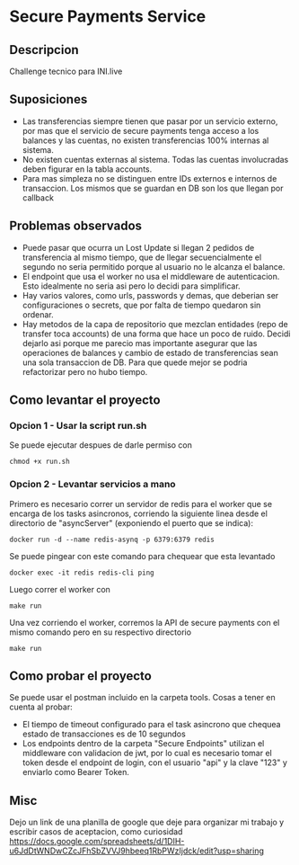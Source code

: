 # Secure Payments Service

## Descripcion

Challenge tecnico para INI.live

## Suposiciones

- Las transferencias siempre tienen que pasar por un servicio externo, por mas que el servicio de secure payments tenga acceso a los balances y las cuentas, no existen transferencias 100% internas al sistema.
- No existen cuentas externas al sistema. Todas las cuentas involucradas deben figurar en la tabla accounts.
- Para mas simpleza no se distinguen entre IDs externos e internos de transaccion. Los mismos que se guardan en DB son los que llegan por callback

## Problemas observados

- Puede pasar que ocurra un Lost Update si llegan 2 pedidos de transferencia al mismo tiempo, que de llegar secuencialmente el segundo no seria permitido porque al usuario no le alcanza el balance.
- El endpoint que usa el worker no usa el middleware de autenticacion. Esto idealmente no seria asi pero lo decidi para simplificar.
- Hay varios valores, como urls, passwords y demas, que deberian ser configuraciones o secrets, que por falta de tiempo quedaron sin ordenar.
- Hay metodos de la capa de repositorio que mezclan entidades (repo de transfer toca accounts) de una forma que hace un poco de ruido. Decidi dejarlo asi porque me parecio mas importante asegurar que las operaciones de balances y cambio de estado de transferencias sean una sola transaccion de DB. Para que quede mejor se podria refactorizar pero no hubo tiempo.

## Como levantar el proyecto

### Opcion 1 - Usar la script run.sh

Se puede ejecutar despues de darle permiso con

```
chmod +x run.sh
```

### Opcion 2 - Levantar servicios a mano

Primero es necesario correr un servidor de redis para el worker que se encarga de los tasks asincronos, corriendo la siguiente linea desde el directorio de "asyncServer" (exponiendo el puerto que se indica):

```
docker run -d --name redis-asynq -p 6379:6379 redis
```

Se puede pingear con este comando para chequear que esta levantado

```
docker exec -it redis redis-cli ping
```

Luego correr el worker con

```
make run
```

Una vez corriendo el worker, corremos la API de secure payments con el mismo comando pero en su respectivo directorio

```
make run
```

## Como probar el proyecto

Se puede usar el postman incluido en la carpeta tools. Cosas a tener en cuenta al probar:

- El tiempo de timeout configurado para el task asincrono que chequea estado de transacciones es de 10 segundos
- Los endpoints dentro de la carpeta "Secure Endpoints" utilizan el middleware con validacion de jwt, por lo cual es necesario tomar el token desde el endpoint de login, con el usuario "api" y la clave "123" y enviarlo como Bearer Token.

## Misc

Dejo un link de una planilla de google que deje para organizar mi trabajo y escribir casos de aceptacion, como curiosidad
https://docs.google.com/spreadsheets/d/1DIH-u6JdDtWNDwCZcJFhSbZVVJ9hbeeq1RbPWzIjdck/edit?usp=sharing
